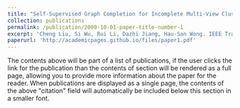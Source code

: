 ```yaml
---
title: "Self-Supervised Graph Completion for Incomplete Multi-View Clustering"
collection: publications
permalink: /publication/2009-10-01-paper-title-number-1
excerpt: 'Cheng Liu, Si Wu, Rui Li, Dazhi Jiang, Hau-San Wong. IEEE Transactions on Knowledge and Data Engineering'
paperurl: 'http://academicpages.github.io/files/paper1.pdf'
---
```


The contents above will be part of a list of publications, if the user clicks the link for the publication than the contents of section will be rendered as a full page, allowing you to provide more information about the paper for the reader. When publications are displayed as a single page, the contents of the above "citation" field will automatically be included below this section in a smaller font.
